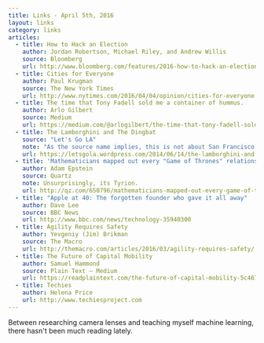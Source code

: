 ```yaml
---
title: Links - April 5th, 2016
layout: links
category: links
articles:
  - title: How to Hack an Election
    author: Jordan Robertson, Michael Riley, and Andrew Willis
    source: Bloomberg
    url: http://www.bloomberg.com/features/2016-how-to-hack-an-election/
  - title: Cities for Everyone
    author: Paul Krugman
    source: The New York Times
    url: http://www.nytimes.com/2016/04/04/opinion/cities-for-everyone.html
  - title: The time that Tony Fadell sold me a container of hummus.
    author: Arlo Gilbert
    source: Medium
    url: https://medium.com/@arlogilbert/the-time-that-tony-fadell-sold-me-a-container-of-hummus-cb0941c762c1
  - title: The Lamborghini and The Dingbat
    source: "Let's Go LA"
    note: "As the source name implies, this is not about San Francisco, but Los Angeles. \"...we can’t solve society’s mobility problems by trying to ensure that everyone gets a $250,000 car. We don’t need subsidized Lamborghinis, we need Honda Civics.\""
    url: https://letsgola.wordpress.com/2014/06/14/the-lamborghini-and-the-dingbat/
  - title: 'Mathematicians mapped out every "Game of Thrones" relationship to find the main character'
    author: Adam Epstein
    source: Quartz
    note: Unsurprisingly, its Tyrion.
    url: http://qz.com/650796/mathematicians-mapped-out-every-game-of-thrones-relationship-to-find-the-main-character/
  - title: "Apple at 40: The forgotten founder who gave it all away"
    author: Dave Lee
    source: BBC News
    url: http://www.bbc.com/news/technology-35940300
  - title: Agility Requires Safety
    author: Yevgeniy (Jim) Brikman
    source: The Macro
    url: http://themacro.com/articles/2016/03/agility-requires-safety/
  - title: The Future of Capital Mobility
    author: Samuel Hammond
    source: Plain Text — Medium
    url: https://readplaintext.com/the-future-of-capital-mobility-5c4675d987ac
  - title: Techies
    author: Helena Price
    url: http://www.techiesproject.com
---
```

Between researching camera lenses and teaching myself machine learning, there hasn't been much reading lately.